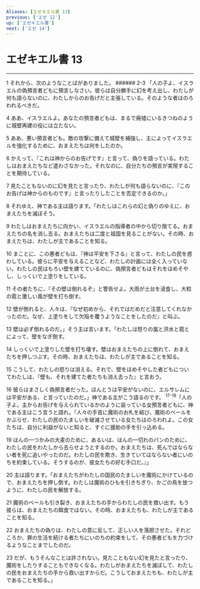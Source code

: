```yaml
---
Aliases: [エゼキエル書 13]
previous: ['エゼ 12']
up: ['エゼキエル書']
next: ['エゼ 14']
---
```

# エゼキエル書 13

***




1 
それから、次のようなことばがありました。 ###### 2-3 「人の子よ、イスラエルの偽預言者どもに預言しなさい。彼らは自分勝手に幻を考え出し、わたしが何も語らないのに、わたしからのお告げだと主張している。そのような者はのろわれるべきだ。 



4 
ああ、イスラエルよ。あなたの預言者どもは、まるで廃墟にいるきつねのように城壁再建の役には立たない。 



5 
ああ、悪い預言者ども。敵の攻撃に備えて城壁を補強し、主によってイスラエルを強化するために、おまえたちは何をしたのか。 



6 
かえって、『これは神からのお告げです』と言って、偽りを語っている。わたしはおまえたちなど遣わさなかった。それなのに、自分たちの預言が実現することを期待している。 



7 
見たこともないのに幻を見たと言ったり、わたしが何も語らないのに、『このお告げは神からのものです』と言ったりしたことを否定できるのか。」 



8 
それゆえ、神である主は語ります。「わたしはこれらの幻と偽りのゆえに、おまえたちを滅ぼそう。 



9 
わたしはおまえたちに向かい、イスラエルの指導者の中から切り捨てる。おまえたちの名を消し去る。おまえたちは二度と祖国を見ることがない。その時、おまえたちは、わたしが主であることを知る。 



10 
まことに、この悪者どもは、『神は平安を下さる』と言って、わたしの民を惑わしている。彼らに平安を与えることなど、わたしの計画には全く入っていない。わたしの民はもろい壁を建てているのに、偽預言者どもはそれをほめそやし、しっくいで上塗りをしている。 



11 
その者たちに、『その壁は倒れるぞ』と警告せよ。大雨が土台を浸食し、大粒の雹と激しい風が壁を打ち倒す。 



12 
壁が倒れると、人々は、『なぜ初めから、それではだめだと注意してくれなかったのだ。なぜ、上塗りをして欠陥を覆うようなことをしたのだ』と叫ぶ。 



13 
壁は必ず倒れるのだ。」そう主は言います。「わたしは怒りの嵐と洪水と雹とによって、壁をなぎ倒す。 



14 
しっくいで上塗りした壁を打ち壊す。壁はおまえたちの上に倒れて、おまえたちを押しつぶす。その時、おまえたちは、わたしが主であることを知る。 



15 
こうして、わたしの怒りは消える。それで、壁をほめそやした者どもについてわたしは、『壁も、それを建てた者たちも消え去った』と言おう。 



16 
彼らはまさしく偽預言者だった。ほんとうは平安がないのに、エルサレムには平安がある、と言っていたのだ。」神である主がこう語るのです。 <sup class="versenum">17-18</sup>「人の子よ。主からお告げを与えられているかのように装っている女預言者どもに、神である主はこう言うと語れ。『人々の手首に魔術のお札を結び、魔術のベールをかぶらせ、わたしの民のたましいを破滅させている女たちはのろわれよ。この女たちは、自分に利益がないと知ると、すぐに援助の手を引っ込める。 



19 
ほんの一つかみの大麦のために、あるいは、ほんの一切れのパンのために、わたしの民をわたしから去らせようとするのか。おまえたちは、死んではならない者を死に追いやったのだ。わたしの民を欺き、生きていてはならない者にいのちを約束している。そうするのが、彼女たちの好む手口だ。』」 



20 
主は語ります。「おまえたちがわたしの国民のたましいを魔術にかけているので、おまえたちを押し倒す。わたしは魔術のひもを引きちぎり、かごの鳥を放つように、わたしの民を解放する。 



21 
魔術のベールも引き裂き、おまえたちの手からわたしの民を救い出す。もう彼らは、おまえたちの餌食ではない。その時、おまえたちも、わたしが主であることを知る。 



22 
おまえたちの偽りは、わたしの意に反して、正しい人を落胆させた。それどころか、罪の生活を続ける者たちにいのちの約束をして、その悪者どもを力づけるようなことまでしたのだ。 



23 
だが、もうそんなことは許されない。見たこともない幻を見たと言ったり、魔術をしたりすることもできなくなる。わたしがおまえたちを滅ぼして、わたしの民をおまえたちの手から救い出すからだ。こうしておまえたちも、わたしが主であることを知る。」

